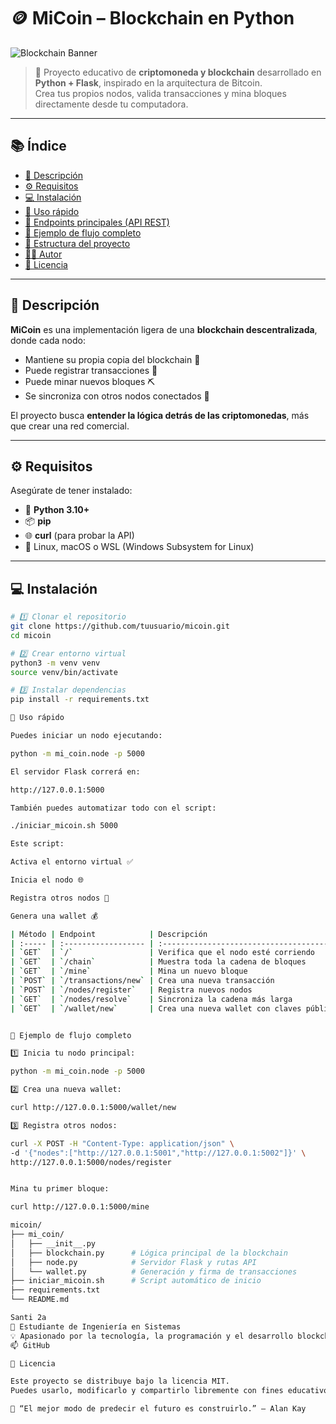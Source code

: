 # 🪙 MiCoin – Blockchain en Python

![Blockchain Banner](https://github.com/user-attachments/assets/8b0b86c3f-dummy-banner-example)

> 🚀 Proyecto educativo de **criptomoneda y blockchain** desarrollado en **Python + Flask**, inspirado en la arquitectura de Bitcoin.  
> Crea tus propios nodos, valida transacciones y mina bloques directamente desde tu computadora.

---

## 📚 Índice
- [📖 Descripción](#-descripción)
- [⚙️ Requisitos](#️-requisitos)
- [💻 Instalación](#-instalación)
- [🚀 Uso rápido](#-uso-rápido)
- [🔗 Endpoints principales (API REST)](#-endpoints-principales-api-rest)
- [🧱 Ejemplo de flujo completo](#-ejemplo-de-flujo-completo)
- [📂 Estructura del proyecto](#-estructura-del-proyecto)
- [👨‍💻 Autor](#-autor)
- [📜 Licencia](#-licencia)

---

## 📖 Descripción

**MiCoin** es una implementación ligera de una **blockchain descentralizada**, donde cada nodo:
- Mantiene su propia copia del blockchain 📜  
- Puede registrar transacciones 🔁  
- Puede minar nuevos bloques ⛏️  
- Se sincroniza con otros nodos conectados 🔗  

El proyecto busca **entender la lógica detrás de las criptomonedas**, más que crear una red comercial.

---

## ⚙️ Requisitos

Asegúrate de tener instalado:
- 🐍 **Python 3.10+**
- 📦 **pip**
- 🌐 **curl** (para probar la API)
- 🧰 Linux, macOS o WSL (Windows Subsystem for Linux)

---

## 💻 Instalación

```bash
# 1️⃣ Clonar el repositorio
git clone https://github.com/tuusuario/micoin.git
cd micoin

# 2️⃣ Crear entorno virtual
python3 -m venv venv
source venv/bin/activate

# 3️⃣ Instalar dependencias
pip install -r requirements.txt

🚀 Uso rápido

Puedes iniciar un nodo ejecutando:

python -m mi_coin.node -p 5000

El servidor Flask correrá en:

http://127.0.0.1:5000

También puedes automatizar todo con el script:

./iniciar_micoin.sh 5000

Este script:

Activa el entorno virtual ✅

Inicia el nodo 🌐

Registra otros nodos 🔗

Genera una wallet 💰

| Método | Endpoint            | Descripción                                        |
| :----- | :------------------ | :------------------------------------------------- |
| `GET`  | `/`                 | Verifica que el nodo esté corriendo                |
| `GET`  | `/chain`            | Muestra toda la cadena de bloques                  |
| `GET`  | `/mine`             | Mina un nuevo bloque                               |
| `POST` | `/transactions/new` | Crea una nueva transacción                         |
| `POST` | `/nodes/register`   | Registra nuevos nodos                              |
| `GET`  | `/nodes/resolve`    | Sincroniza la cadena más larga                     |
| `GET`  | `/wallet/new`       | Crea una nueva wallet con claves pública y privada |


🧱 Ejemplo de flujo completo

1️⃣ Inicia tu nodo principal:

python -m mi_coin.node -p 5000

2️⃣ Crea una nueva wallet:

curl http://127.0.0.1:5000/wallet/new

3️⃣ Registra otros nodos:

curl -X POST -H "Content-Type: application/json" \
-d '{"nodes":["http://127.0.0.1:5001","http://127.0.0.1:5002"]}' \
http://127.0.0.1:5000/nodes/register


Mina tu primer bloque:

curl http://127.0.0.1:5000/mine

micoin/
├── mi_coin/
│   ├── __init__.py
│   ├── blockchain.py      # Lógica principal de la blockchain
│   ├── node.py            # Servidor Flask y rutas API
│   └── wallet.py          # Generación y firma de transacciones
├── iniciar_micoin.sh      # Script automático de inicio
├── requirements.txt
└── README.md

Santi 2a
💼 Estudiante de Ingeniería en Sistemas
💡 Apasionado por la tecnología, la programación y el desarrollo blockchain.
📫 GitHub

📜 Licencia

Este proyecto se distribuye bajo la licencia MIT.
Puedes usarlo, modificarlo y compartirlo libremente con fines educativos o personales

🌟 “El mejor modo de predecir el futuro es construirlo.” – Alan Kay
